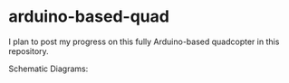 # arduino-based-quad
I plan to post my progress on this fully Arduino-based quadcopter in this repository. 

Schematic Diagrams:

